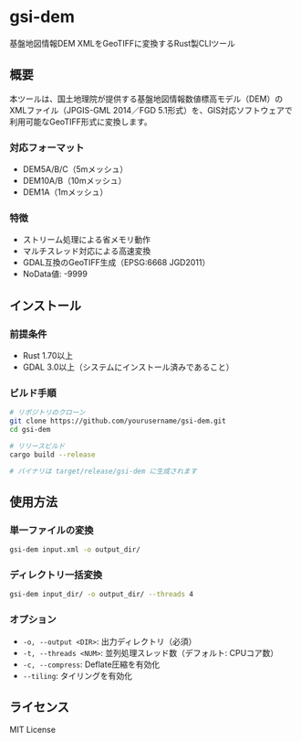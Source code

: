 # gsi-dem

基盤地図情報DEM XMLをGeoTIFFに変換するRust製CLIツール

## 概要

本ツールは、国土地理院が提供する基盤地図情報数値標高モデル（DEM）のXMLファイル（JPGIS-GML 2014／FGD 5.1形式）を、GIS対応ソフトウェアで利用可能なGeoTIFF形式に変換します。

### 対応フォーマット
- DEM5A/B/C（5mメッシュ）
- DEM10A/B（10mメッシュ）
- DEM1A（1mメッシュ）

### 特徴
- ストリーム処理による省メモリ動作
- マルチスレッド対応による高速変換
- GDAL互換のGeoTIFF生成（EPSG:6668 JGD2011）
- NoData値: -9999

## インストール

### 前提条件
- Rust 1.70以上
- GDAL 3.0以上（システムにインストール済みであること）

### ビルド手順

```bash
# リポジトリのクローン
git clone https://github.com/yourusername/gsi-dem.git
cd gsi-dem

# リリースビルド
cargo build --release

# バイナリは target/release/gsi-dem に生成されます
```

## 使用方法

### 単一ファイルの変換
```bash
gsi-dem input.xml -o output_dir/
```

### ディレクトリ一括変換
```bash
gsi-dem input_dir/ -o output_dir/ --threads 4
```

### オプション
- `-o, --output <DIR>`: 出力ディレクトリ（必須）
- `-t, --threads <NUM>`: 並列処理スレッド数（デフォルト: CPUコア数）
- `-c, --compress`: Deflate圧縮を有効化
- `--tiling`: タイリングを有効化

## ライセンス

MIT License
